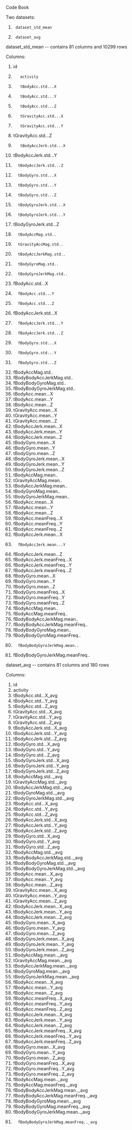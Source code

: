 Code Book

Two datasets:
1.      dataset_std_mean
2.      dataset_avg

dataset_std_mean -- contains 81 columns and 10299 rows

Columns:
1.	  id
2.        activity
3.        tBodyAcc.std...X
4.        tBodyAcc.std...Y
5.        tBodyAcc.std...Z
6.        tGravityAcc.std...X
7.        tGravityAcc.std...Y
8.	  tGravityAcc.std...Z
9.        tBodyAccJerk.std...X
10.	  tBodyAccJerk.std...Y
11.       tBodyAccJerk.std...Z
12.       tBodyGyro.std...X
13.       tBodyGyro.std...Y
14.       tBodyGyro.std...Z
15.       tBodyGyroJerk.std...X
16.       tBodyGyroJerk.std...Y
17.	  tBodyGyroJerk.std...Z
18.       tBodyAccMag.std..
19.       tGravityAccMag.std..
20.       tBodyAccJerkMag.std..
21.       tBodyGyroMag.std..
22.       tBodyGyroJerkMag.std..
23.	  fBodyAcc.std...X
24.       fBodyAcc.std...Y
25.       fBodyAcc.std...Z
26.	  fBodyAccJerk.std...X
27.       fBodyAccJerk.std...Y
28.       fBodyAccJerk.std...Z
29.       fBodyGyro.std...X
30.       fBodyGyro.std...Y
31.       fBodyGyro.std...Z
32.	  fBodyAccMag.std..
33.	  fBodyBodyAccJerkMag.std..
34.	  fBodyBodyGyroMag.std..
35.	  fBodyBodyGyroJerkMag.std..
36.	  tBodyAcc.mean...X
37.	  tBodyAcc.mean...Y
38.	  tBodyAcc.mean...Z
39.	  tGravityAcc.mean...X
40.	  tGravityAcc.mean...Y
41.	  tGravityAcc.mean...Z
42.	  tBodyAccJerk.mean...X
43.	  tBodyAccJerk.mean...Y
44.	  tBodyAccJerk.mean...Z
45.	  tBodyGyro.mean...X
46.	  tBodyGyro.mean...Y
47.	  tBodyGyro.mean...Z
48.	  tBodyGyroJerk.mean...X
49.	  tBodyGyroJerk.mean...Y
50.	  tBodyGyroJerk.mean...Z
51.	  tBodyAccMag.mean..
52.	  tGravityAccMag.mean..
53.	  tBodyAccJerkMag.mean..
54.	  tBodyGyroMag.mean..
55.	  tBodyGyroJerkMag.mean..
56.	  fBodyAcc.mean...X
57.	  fBodyAcc.mean...Y
58.	  fBodyAcc.mean...Z
59.	  fBodyAcc.meanFreq...X
60.	  fBodyAcc.meanFreq...Y
61.	  fBodyAcc.meanFreq...Z
62.	  fBodyAccJerk.mean...X
63.       fBodyAccJerk.mean...Y
64.	  fBodyAccJerk.mean...Z
65.	  fBodyAccJerk.meanFreq...X
66.	  fBodyAccJerk.meanFreq...Y
67.	  fBodyAccJerk.meanFreq...Z
68.	  fBodyGyro.mean...X
69.	  fBodyGyro.mean...Y
70.	  fBodyGyro.mean...Z
71.	  fBodyGyro.meanFreq...X
72.	  fBodyGyro.meanFreq...Y
73.	  fBodyGyro.meanFreq...Z
74.	  fBodyAccMag.mean..
75.	  fBodyAccMag.meanFreq..
76.	  fBodyBodyAccJerkMag.mean..
77.	  fBodyBodyAccJerkMag.meanFreq..
78.	  fBodyBodyGyroMag.mean..
79.	  fBodyBodyGyroMag.meanFreq..
80.       fBodyBodyGyroJerkMag.mean..
81.	  fBodyBodyGyroJerkMag.meanFreq..


dataset_avg -- contains 81 columns and 180 rows

Columns:
1.	  id
2. 	  activity
3.	  tBodyAcc.std...X_avg
4.	  tBodyAcc.std...Y_avg
5.	  tBodyAcc.std...Z_avg
6.	  tGravityAcc.std...X_avg
7.	  tGravityAcc.std...Y_avg
8.	  tGravityAcc.std...Z_avg
9.	  tBodyAccJerk.std...X_avg
10.	  tBodyAccJerk.std...Y_avg
11.	  tBodyAccJerk.std...Z_avg
12.	  tBodyGyro.std...X_avg
13.	  tBodyGyro.std...Y_avg
14.	  tBodyGyro.std...Z_avg
15.	  tBodyGyroJerk.std...X_avg
16.	  tBodyGyroJerk.std...Y_avg
17.	  tBodyGyroJerk.std...Z_avg
18.	  tBodyAccMag.std.._avg
19.	  tGravityAccMag.std.._avg
20.	  tBodyAccJerkMag.std.._avg
21.	  tBodyGyroMag.std.._avg
22.	  tBodyGyroJerkMag.std.._avg
23.	  fBodyAcc.std...X_avg
24.	  fBodyAcc.std...Y_avg
25.	  fBodyAcc.std...Z_avg
26.	  fBodyAccJerk.std...X_avg
27.	  fBodyAccJerk.std...Y_avg
28.	  fBodyAccJerk.std...Z_avg
29.	  fBodyGyro.std...X_avg
30.	  fBodyGyro.std...Y_avg
31.	  fBodyGyro.std...Z_avg
32.	  fBodyAccMag.std.._avg
33.	  fBodyBodyAccJerkMag.std.._avg
34.	  fBodyBodyGyroMag.std.._avg
35.	  fBodyBodyGyroJerkMag.std.._avg
36.	  tBodyAcc.mean...X_avg
37.	  tBodyAcc.mean...Y_avg
38.	  tBodyAcc.mean...Z_avg
39.	  tGravityAcc.mean...X_avg
40.	  tGravityAcc.mean...Y_avg
41.	  tGravityAcc.mean...Z_avg
42.	  tBodyAccJerk.mean...X_avg
43.	  tBodyAccJerk.mean...Y_avg
44.	  tBodyAccJerk.mean...Z_avg
45.	  tBodyGyro.mean...X_avg
46.	  tBodyGyro.mean...Y_avg
47.	  tBodyGyro.mean...Z_avg
48.	  tBodyGyroJerk.mean...X_avg
49.	  tBodyGyroJerk.mean...Y_avg
50.	  tBodyGyroJerk.mean...Z_avg
51.	  tBodyAccMag.mean.._avg
52.	  tGravityAccMag.mean.._avg
53.	  tBodyAccJerkMag.mean.._avg
54.	  tBodyGyroMag.mean.._avg
55.	  tBodyGyroJerkMag.mean.._avg
56.	  fBodyAcc.mean...X_avg
57.	  fBodyAcc.mean...Y_avg
58.	  fBodyAcc.mean...Z_avg
59.	  fBodyAcc.meanFreq...X_avg
60.	  fBodyAcc.meanFreq...Y_avg
61.	  fBodyAcc.meanFreq...Z_avg
62.	  fBodyAccJerk.mean...X_avg
63.	  fBodyAccJerk.mean...Y_avg
64.	  fBodyAccJerk.mean...Z_avg
65.	  fBodyAccJerk.meanFreq...X_avg
66.	  fBodyAccJerk.meanFreq...Y_avg
67.	  fBodyAccJerk.meanFreq...Z_avg
68.	  fBodyGyro.mean...X_avg
69.	  fBodyGyro.mean...Y_avg
70.	  fBodyGyro.mean...Z_avg
71.	  fBodyGyro.meanFreq...X_avg
72.	  fBodyGyro.meanFreq...Y_avg
73.	  fBodyGyro.meanFreq...Z_avg
74.	  fBodyAccMag.mean.._avg
75.	  fBodyAccMag.meanFreq.._avg
76.	  fBodyBodyAccJerkMag.mean.._avg
77.	  fBodyBodyAccJerkMag.meanFreq.._avg
78.	  fBodyBodyGyroMag.mean.._avg
79.	  fBodyBodyGyroMag.meanFreq.._avg
80.	  fBodyBodyGyroJerkMag.mean.._avg
81.       fBodyBodyGyroJerkMag.meanFreq.._avg
